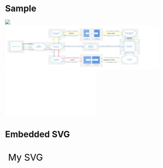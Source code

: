 # Sample

![](https://raw.github.ibm.com/cord-americas/MotoCorpService/master/Lab/LAB_V2/ToC-LAB.svg?token=AAAC3hkPwk1dxUCwrM1xsETZNh_x5a5Sks5YC3I9wA%3D%3D)
<img src="/Lab/LAB_V2/ToC-LAB.svg" width="100%" height="144">
<embed type="image/svg+xml" src="/Lab/LAB_V2/ToC-LAB.svg" />

  <h1>Embedded SVG</h1>

  <!-- SVG code -->
  <svg width="300px" height="300px" 
    xmlns="http://www.w3.org/2000/svg">
    <text x="10" y="50" font-size="30">My SVG</text>
  </svg>
